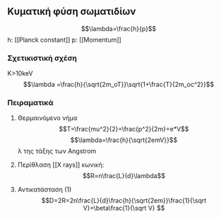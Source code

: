 ## Κυματική φύση σωματιδίων
$$\lambda=\frac{h}{p}$$
h: [[Planck constant]]
p: [[Momentum]]

### Σχετικιστική σχέση
K>10keV
$$\lambda =\frac{h}{\sqrt{2m_oT}}\sqrt{1+\frac{T}{2m_oc^2}}$$

### Πειραματικά
1) Θερμαινόμενο νήμα
$$T=\frac{mu^2}{2}=\frac{p^2}{2m}=e*V$$
$$\lambda=\frac{h}{\sqrt{2emV}}$$
 λ της τάξης των Angstrom
 
 2) Περίθλαση [[X rays]] κωνική:
 $$R=n\frac{L}{d}\lambda$$
 
 3) Αντικατάσταση (1)
 $$D=2R=2n\frac{L}{d}\frac{h}{\sqrt{2em}}\frac{1}{\sqrt V}=\beta\frac{1}{\sqrt V} $$